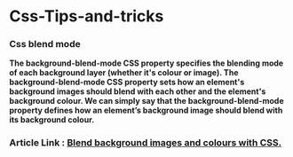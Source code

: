 # Css-Tips-and-tricks

### Css blend mode 

**The background-blend-mode CSS property specifies the blending mode of each background layer (whether it's colour or image).
The background-blend-mode CSS property sets how an element's background images should blend with each other and the element's background colour. We can simply say that the background-blend-mode property defines how an element’s background image should blend with its background colour.**


### Article Link :  [Blend background images and colours with CSS.](https://dev.to/pinky057/blend-background-images-and-colours-with-css-4opo)
